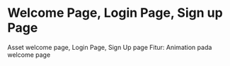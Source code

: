 # Welcome Page, Login Page, Sign up Page

Asset welcome page, Login Page, Sign Up page
Fitur: Animation pada welcome page 
